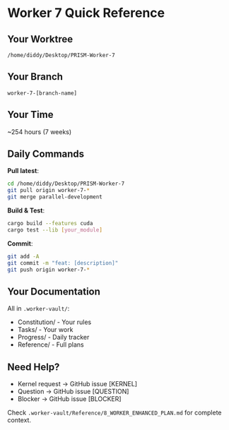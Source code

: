# Worker 7 Quick Reference

## Your Worktree
`/home/diddy/Desktop/PRISM-Worker-7`

## Your Branch
`worker-7-[branch-name]`

## Your Time
~254 hours (7 weeks)

## Daily Commands

**Pull latest**:
```bash
cd /home/diddy/Desktop/PRISM-Worker-7
git pull origin worker-7-*
git merge parallel-development
```

**Build & Test**:
```bash
cargo build --features cuda
cargo test --lib [your_module]
```

**Commit**:
```bash
git add -A
git commit -m "feat: [description]"
git push origin worker-7-*
```

## Your Documentation

All in `.worker-vault/`:
- Constitution/ - Your rules
- Tasks/ - Your work
- Progress/ - Daily tracker
- Reference/ - Full plans

## Need Help?

- Kernel request → GitHub issue [KERNEL]
- Question → GitHub issue [QUESTION]  
- Blocker → GitHub issue [BLOCKER]

Check `.worker-vault/Reference/8_WORKER_ENHANCED_PLAN.md` for complete context.
